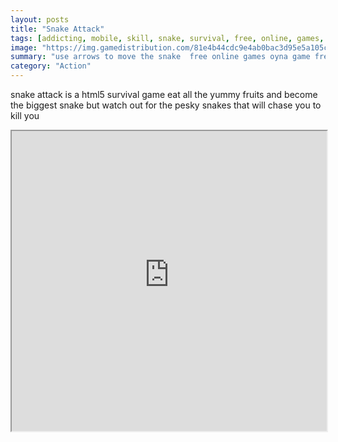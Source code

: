 ```yaml
---
layout: posts
title: "Snake Attack"
tags: [addicting, mobile, skill, snake, survival, free, online, games, oyna, game, free, games, play, play, games]
image: "https://img.gamedistribution.com/81e4b44cdc9e4ab0bac3d95e5a105cbb.jpg"
summary: "use arrows to move the snake  free online games oyna game free games play play games"
category: "Action"
---
```


snake attack is a html5 survival game eat all the yummy fruits and become the biggest snake but watch out for the pesky snakes that will chase you to kill you

<iframe width="100%" height="480px;" src="https://html5.gamedistribution.com/81e4b44cdc9e4ab0bac3d95e5a105cbb/"></iframe>